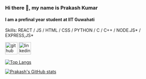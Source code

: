 <!--
**Prakash436/Prakash436** is a ✨ _special_ ✨ repository because its `README.md` (this file) appears on your GitHub profile.

Here are some ideas to get you started:

- 🔭 I’m currently working on ...
- 🌱 I’m currently learning ...
- 👯 I’m looking to collaborate on ...
- 🤔 I’m looking for help with ...
- 💬 Ask me about ...
- 📫 How to reach me: ...
- 😄 Pronouns: ...
- ⚡ Fun fact: ...
-->

### Hi there 👋, my name is Prakash Kumar
#### I am a prefinal year student at IIT Guwahati

Skills: REACT / JS / HTML / CSS / PYTHON / C / C++ / NODE.JS* / EXPRESS,JS* 



[<img src='https://cdn.jsdelivr.net/npm/simple-icons@3.0.1/icons/github.svg' alt='github' height='40'>](https://github.com/Prakash436)  [<img src='https://cdn.jsdelivr.net/npm/simple-icons@3.0.1/icons/linkedin.svg' alt='linkedin' height='40'>](https://www.linkedin.com/in/https://www.linkedin.com/in/prakash-kumar-iitg//)    

  
[![Top Langs](https://github-readme-stats.vercel.app/api/top-langs/?username=Prakash436)](https://github.com/anuraghazra/github-readme-stats)  

   
[![Prakash's GitHub stats](https://github-readme-stats.vercel.app/api?username=Prakash436&hide=stars,issues&hide_rank=true&theme=radical)](https://github.com/anuraghazra/github-readme-stats)


